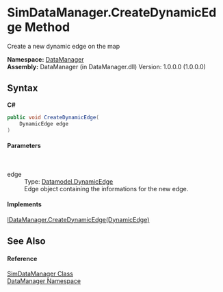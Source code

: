 # SimDataManager.CreateDynamicEdge Method 
 

Create a new dynamic edge on the map

**Namespace:**&nbsp;<a href="699cd2d6-1481-41f2-ef8c-776ba4af1388">DataManager</a><br />**Assembly:**&nbsp;DataManager (in DataManager.dll) Version: 1.0.0.0 (1.0.0.0)

## Syntax

**C#**<br />
``` C#
public void CreateDynamicEdge(
	DynamicEdge edge
)
```


#### Parameters
&nbsp;<dl><dt>edge</dt><dd>Type: <a href="2f4a4a55-e90e-c9b6-b56b-19afd1693925">Datamodel.DynamicEdge</a><br />Edge object containing the informations for the new edge.</dd></dl>

#### Implements
<a href="8d2b2e74-d8f4-b738-8a9e-be84f7db700e">IDataManager.CreateDynamicEdge(DynamicEdge)</a><br />

## See Also


#### Reference
<a href="c932baac-c60b-aa6f-f5c0-a68d804542cd">SimDataManager Class</a><br /><a href="699cd2d6-1481-41f2-ef8c-776ba4af1388">DataManager Namespace</a><br />